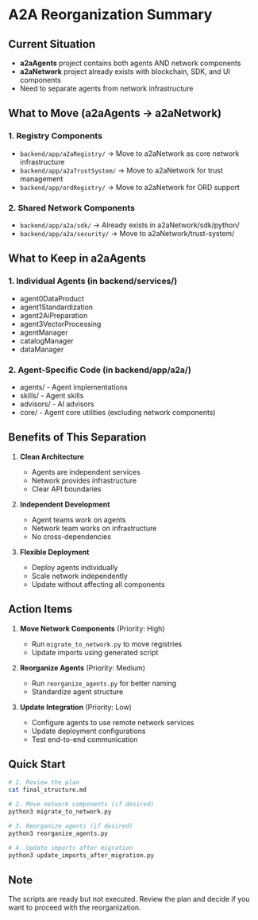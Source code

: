 # A2A Reorganization Summary

## Current Situation
- **a2aAgents** project contains both agents AND network components
- **a2aNetwork** project already exists with blockchain, SDK, and UI components
- Need to separate agents from network infrastructure

## What to Move (a2aAgents → a2aNetwork)

### 1. Registry Components
- `backend/app/a2aRegistry/` → Move to a2aNetwork as core network infrastructure
- `backend/app/a2aTrustSystem/` → Move to a2aNetwork for trust management
- `backend/app/ordRegistry/` → Move to a2aNetwork for ORD support

### 2. Shared Network Components
- `backend/app/a2a/sdk/` → Already exists in a2aNetwork/sdk/python/
- `backend/app/a2a/security/` → Move to a2aNetwork/trust-system/

## What to Keep in a2aAgents

### 1. Individual Agents (in backend/services/)
- agent0DataProduct
- agent1Standardization  
- agent2AiPreparation
- agent3VectorProcessing
- agentManager
- catalogManager
- dataManager

### 2. Agent-Specific Code (in backend/app/a2a/)
- agents/ - Agent implementations
- skills/ - Agent skills
- advisors/ - AI advisors
- core/ - Agent core utilities (excluding network components)

## Benefits of This Separation

1. **Clean Architecture**
   - Agents are independent services
   - Network provides infrastructure
   - Clear API boundaries

2. **Independent Development**
   - Agent teams work on agents
   - Network team works on infrastructure
   - No cross-dependencies

3. **Flexible Deployment**
   - Deploy agents individually
   - Scale network independently
   - Update without affecting all components

## Action Items

1. **Move Network Components** (Priority: High)
   - Run `migrate_to_network.py` to move registries
   - Update imports using generated script

2. **Reorganize Agents** (Priority: Medium)
   - Run `reorganize_agents.py` for better naming
   - Standardize agent structure

3. **Update Integration** (Priority: Low)
   - Configure agents to use remote network services
   - Update deployment configurations
   - Test end-to-end communication

## Quick Start

```bash
# 1. Review the plan
cat final_structure.md

# 2. Move network components (if desired)
python3 migrate_to_network.py

# 3. Reorganize agents (if desired)  
python3 reorganize_agents.py

# 4. Update imports after migration
python3 update_imports_after_migration.py
```

## Note
The scripts are ready but not executed. Review the plan and decide if you want to proceed with the reorganization.